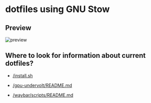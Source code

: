 # dotfiles using GNU Stow

## Preview

![preview](/assets/images/preview-20230107.png)

## Where to look for information about current dotfiles?

- [/install.sh](/install.sh)

- [/gpu-undervolt/README.md](/gpu-undervolt/README.md)

- [/waybar/scripts/README.md](waybar/.config/waybar/scripts/README.md)
